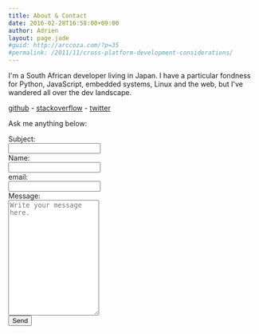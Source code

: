 ```yaml
---
title: About & Contact
date: 2016-02-28T16:58:00+09:00
author: Adrien
layout: page.jade
#guid: http://arccoza.com/?p=35
#permalink: /2011/11/cross-platform-development-considerations/
---
```


I'm a South African developer living in Japan. I have a particular fondness for Python, JavaScript, embedded systems, Linux and the web, but I've wandered all over the dev landscape. 


[github](https://github.com/arccoza) - [stackoverflow](https://stackoverflow.com/cv/adrien.depierres) - [twitter](https://twitter.com/arccoza)


Ask me anything below:


<section>
	<form id="contact">
		<label for="subject">Subject:</label><br>
		<input name="subject" type="text"><br>
		<label for="name">Name:</label><br>
		<input name="name" type="text"><br>
		<label for="email" required>email:</label><br>
		<input name="email" type="email" required><br>
		<label for="message" required>Message:</label><br>
		<textarea name="message" required rows="15" placeholder="Write your message here."></textarea><br>
		<input name="send" type="submit" value="Send">
		<label id="sent" style="display: none;">Message sent, thanks, I'll get back to you.</label>
	</form>
</section>